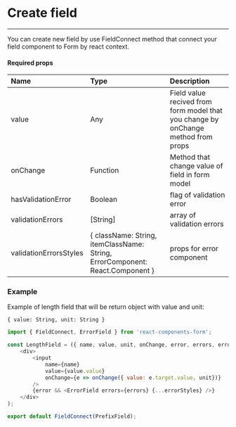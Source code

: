 # Create field

---

You can create new field by use FieldConnect method that connect your field component to Form by react context.

#### Required props

| Name | Type | Description |
| :--- | :--- | :--- |
| value | Any | Field value recived from form model that you change by onChange method from props |
| onChange | Function | Method that change value of field in form model |
| hasValidationError | Boolean | flag of validation error |
| validationErrors | \[String\] | array of validation errors |
| validationErrorsStyles | { className: String, itemClassName: String, ErrorComponent: React.Component } | props for error component |

### Example

Example of length field that will be return object with value and unit:

`{ value: String, unit: String }`

```js
import { FieldConnect, ErrorField } from 'react-components-form';

const LengthField = ({ name, value, unit, onChange, error, errors, errorsStyles }) => (
    <div>
        <input
            name={name}
            value={value.value}
            onChange={e => onChange({ value: e.target.value, unit})}
        />
        {error && <ErrorField errors={errors} {...errorStyles} />}
    </div>
);

export default FieldConnect(PrefixField);
```



